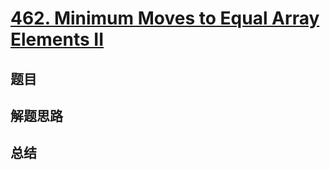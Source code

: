 # [462. Minimum Moves to Equal Array Elements II](https://leetcode.com/problems/minimum-moves-to-equal-array-elements-ii/)

## 题目


## 解题思路


## 总结



